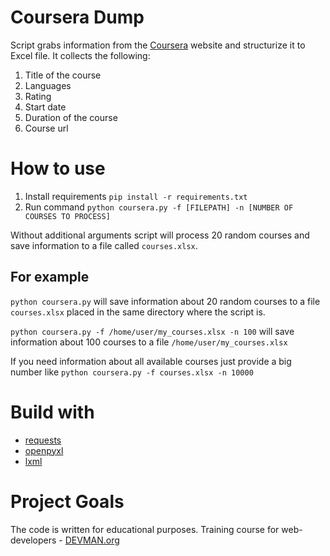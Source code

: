 # Coursera Dump

Script grabs information from the [Coursera](https://coursera.org/) website and structurize it to Excel file.
It collects the following:
1. Title of the course
2. Languages
3. Rating
4. Start date 
5. Duration of the course
6. Course url

# How to use

1. Install requirements `pip install -r requirements.txt`
2. Run command `python coursera.py -f [FILEPATH] -n [NUMBER OF COURSES TO PROCESS]` 

Without additional arguments script will process 20 random courses and save information to a file called `courses.xlsx`. 

## For example
`python coursera.py` will save information about 20 random courses to a file `courses.xlsx` placed in the same directory where the script is.

`python coursera.py -f /home/user/my_courses.xlsx -n 100` will save information about 100 courses to a file `/home/user/my_courses.xlsx`

If you need information about all available courses just provide a big number like `python coursera.py -f courses.xlsx -n 10000`

# Build with

* [requests](http://docs.python-requests.org/en/master/) 
* [openpyxl](https://openpyxl.readthedocs.io/en/default/) 
* [lxml](http://lxml.de/)

# Project Goals

The code is written for educational purposes. Training course for web-developers - [DEVMAN.org](https://devman.org)

